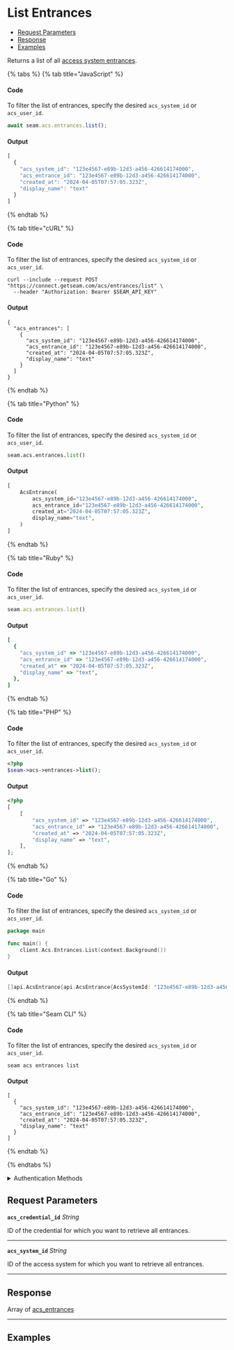 # List Entrances

- [Request Parameters](./#request-parameters)
- [Response](./#response)
- [Examples](./#examples)

Returns a list of all [access system entrances](../../../capability-guides/access-systems/retrieving-entrance-details.md).


{% tabs %}
{% tab title="JavaScript" %}
#### Code

To filter the list of entrances, specify the desired `acs_system_id` or `acs_user_id`.

```javascript
await seam.acs.entrances.list();
```

#### Output

```javascript
[
  {
    "acs_system_id": "123e4567-e89b-12d3-a456-426614174000",
    "acs_entrance_id": "123e4567-e89b-12d3-a456-426614174000",
    "created_at": "2024-04-05T07:57:05.323Z",
    "display_name": "text"
  }
]
```
{% endtab %}

{% tab title="cURL" %}
#### Code

To filter the list of entrances, specify the desired `acs_system_id` or `acs_user_id`.

```curl
curl --include --request POST "https://connect.getseam.com/acs/entrances/list" \
  --header "Authorization: Bearer $SEAM_API_KEY"
```

#### Output

```curl
{
  "acs_entrances": [
    {
      "acs_system_id": "123e4567-e89b-12d3-a456-426614174000",
      "acs_entrance_id": "123e4567-e89b-12d3-a456-426614174000",
      "created_at": "2024-04-05T07:57:05.323Z",
      "display_name": "text"
    }
  ]
}
```
{% endtab %}

{% tab title="Python" %}
#### Code

To filter the list of entrances, specify the desired `acs_system_id` or `acs_user_id`.

```python
seam.acs.entrances.list()
```

#### Output

```python
[
    AcsEntrance(
        acs_system_id="123e4567-e89b-12d3-a456-426614174000",
        acs_entrance_id="123e4567-e89b-12d3-a456-426614174000",
        created_at="2024-04-05T07:57:05.323Z",
        display_name="text",
    )
]
```
{% endtab %}

{% tab title="Ruby" %}
#### Code

To filter the list of entrances, specify the desired `acs_system_id` or `acs_user_id`.

```ruby
seam.acs.entrances.list()
```

#### Output

```ruby
[
  {
    "acs_system_id" => "123e4567-e89b-12d3-a456-426614174000",
    "acs_entrance_id" => "123e4567-e89b-12d3-a456-426614174000",
    "created_at" => "2024-04-05T07:57:05.323Z",
    "display_name" => "text",
  },
]
```
{% endtab %}

{% tab title="PHP" %}
#### Code

To filter the list of entrances, specify the desired `acs_system_id` or `acs_user_id`.

```php
<?php
$seam->acs->entrances->list();
```

#### Output

```php
<?php
[
    [
        "acs_system_id" => "123e4567-e89b-12d3-a456-426614174000",
        "acs_entrance_id" => "123e4567-e89b-12d3-a456-426614174000",
        "created_at" => "2024-04-05T07:57:05.323Z",
        "display_name" => "text",
    ],
];
```
{% endtab %}

{% tab title="Go" %}
#### Code

To filter the list of entrances, specify the desired `acs_system_id` or `acs_user_id`.

```go
package main

func main() {
	client.Acs.Entrances.List(context.Background())
}
```

#### Output

```go
[]api.AcsEntrance{api.AcsEntrance{AcsSystemId: "123e4567-e89b-12d3-a456-426614174000", AcsEntranceId: "123e4567-e89b-12d3-a456-426614174000", CreatedAt: "2024-04-05T07:57:05.323Z", DisplayName: "text"}}
```
{% endtab %}

{% tab title="Seam CLI" %}
#### Code

To filter the list of entrances, specify the desired `acs_system_id` or `acs_user_id`.

```seam_cli
seam acs entrances list
```

#### Output

```seam_cli
[
  {
    "acs_system_id": "123e4567-e89b-12d3-a456-426614174000",
    "acs_entrance_id": "123e4567-e89b-12d3-a456-426614174000",
    "created_at": "2024-04-05T07:57:05.323Z",
    "display_name": "text"
  }
]
```
{% endtab %}

{% endtabs %}


<details>

<summary>Authentication Methods</summary>

- API key
- Client session token
- Personal access token
  <br>Must also include the `seam-workspace` header in the request.

To learn more, see [Authentication](https://docs.seam.co/latest/api/authentication).
</details>

## Request Parameters

**`acs_credential_id`** *String*

ID of the credential for which you want to retrieve all entrances.

---

**`acs_system_id`** *String*

ID of the access system for which you want to retrieve all entrances.

---


## Response

Array of [acs\_entrances](./)


---

## Examples

